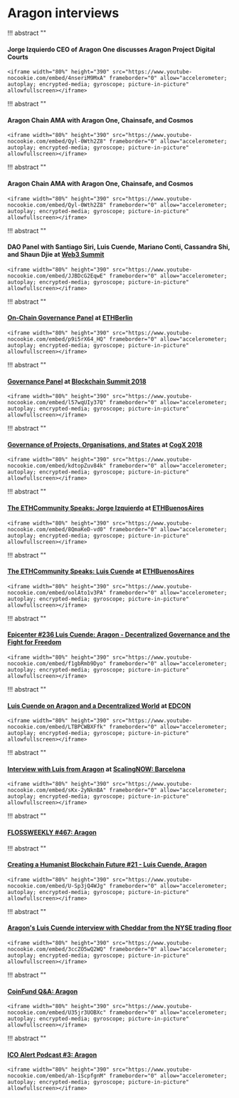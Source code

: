 # Aragon interviews

!!! abstract ""
    <h4>Jorge Izquierdo CEO of Aragon One discusses Aragon Project Digital Courts</h4>

    <iframe width="80%" height="390" src="https://www.youtube-nocookie.com/embed/4nseriM9MxA" frameborder="0" allow="accelerometer; autoplay; encrypted-media; gyroscope; picture-in-picture" allowfullscreen></iframe>

!!! abstract ""
    <h4>Aragon Chain AMA with Aragon One, Chainsafe, and Cosmos</h4>

    <iframe width="80%" height="390" src="https://www.youtube-nocookie.com/embed/Qyl-0Wth2Z8" frameborder="0" allow="accelerometer; autoplay; encrypted-media; gyroscope; picture-in-picture" allowfullscreen></iframe>

!!! abstract ""
    <h4>Aragon Chain AMA with Aragon One, Chainsafe, and Cosmos</h4>

    <iframe width="80%" height="390" src="https://www.youtube-nocookie.com/embed/Qyl-0Wth2Z8" frameborder="0" allow="accelerometer; autoplay; encrypted-media; gyroscope; picture-in-picture" allowfullscreen></iframe>

!!! abstract ""
    <h4>DAO Panel with Santiago Siri, Luis Cuende, Mariano Conti, Cassandra Shi, and Shaun Djie at [Web3 Summit](https://web3summit.com/)</h4>

    <iframe width="80%" height="390" src="https://www.youtube-nocookie.com/embed/JJBDcG2EqwE" frameborder="0" allow="accelerometer; autoplay; encrypted-media; gyroscope; picture-in-picture" allowfullscreen></iframe>

!!! abstract ""
    <h4>[**On-Chain Governance Panel**](https://www.youtube.com/watch?v=p9i5rX64_HQ) at [ETHBerlin](https://ethberlin.com)</h4>

    <iframe width="80%" height="390" src="https://www.youtube-nocookie.com/embed/p9i5rX64_HQ" frameborder="0" allow="accelerometer; autoplay; encrypted-media; gyroscope; picture-in-picture" allowfullscreen></iframe>

!!! abstract ""
    <h4>[**Governance Panel**](https://www.youtube.com/watch?v=l57wqUIy37Q) at [**Blockchain Summit 2018**](https://blockchainsummit.ch/)</h4>

    <iframe width="80%" height="390" src="https://www.youtube-nocookie.com/embed/l57wqUIy37Q" frameborder="0" allow="accelerometer; autoplay; encrypted-media; gyroscope; picture-in-picture" allowfullscreen></iframe>

!!! abstract ""
    <h4>[**Governance of Projects, Organisations, and States**](https://www.youtube.com/watch?v=kdtopZuv84k) at [**CogX 2018**](https://cogx.co/)</h4>

    <iframe width="80%" height="390" src="https://www.youtube-nocookie.com/embed/kdtopZuv84k" frameborder="0" allow="accelerometer; autoplay; encrypted-media; gyroscope; picture-in-picture" allowfullscreen></iframe>

!!! abstract ""
    <h4>[**The ETHCommunity Speaks: Jorge Izquierdo**](https://www.youtube.com/watch?v=8QmaKeD-vd0) at [**ETHBuenosAires**](https://ethbuenosaires.com/)</h4>

    <iframe width="80%" height="390" src="https://www.youtube-nocookie.com/embed/8QmaKeD-vd0" frameborder="0" allow="accelerometer; autoplay; encrypted-media; gyroscope; picture-in-picture" allowfullscreen></iframe>

!!! abstract ""
    <h4>[**The ETHCommunity Speaks: Luis Cuende**](https://www.youtube.com/watch?v=oolAto1v3PA) at [**ETHBuenosAires**](https://ethbuenosaires.com/)</h4>

    <iframe width="80%" height="390" src="https://www.youtube-nocookie.com/embed/oolAto1v3PA" frameborder="0" allow="accelerometer; autoplay; encrypted-media; gyroscope; picture-in-picture" allowfullscreen></iframe>

!!! abstract ""
    <h4>[**Epicenter #236 Luis Cuende: Aragon - Decentralized Governance and the Fight for Freedom**](https://www.youtube.com/watch?v=f1gbRmb9Dyo)</h4>

    <iframe width="80%" height="390" src="https://www.youtube-nocookie.com/embed/f1gbRmb9Dyo" frameborder="0" allow="accelerometer; autoplay; encrypted-media; gyroscope; picture-in-picture" allowfullscreen></iframe>

!!! abstract ""
    <h4>[**Luis Cuende on Aragon and a Decentralized World**](https://www.youtube.com/watch?v=LTBPCWBXFfk) at [**EDCON**](https://edcon.io/)</h4>

    <iframe width="80%" height="390" src="https://www.youtube-nocookie.com/embed/LTBPCWBXFfk" frameborder="0" allow="accelerometer; autoplay; encrypted-media; gyroscope; picture-in-picture" allowfullscreen></iframe>

!!! abstract ""
    <h4>[**Interview with Luis from Aragon**](https://www.youtube.com/watch?v=sKx-2yNknBA) at [**ScalingNOW: Barcelona**](https://scalingnow.giveth.io)</h4>

    <iframe width="80%" height="390" src="https://www.youtube-nocookie.com/embed/sKx-2yNknBA" frameborder="0" allow="accelerometer; autoplay; encrypted-media; gyroscope; picture-in-picture" allowfullscreen></iframe>

!!! abstract ""
    <h4>[**FLOSSWEEKLY #467: Aragon**](https://twit.tv/shows/floss-weekly/episodes/467)</h4>

!!! abstract ""
    <h4>[**Creating a Humanist Blockchain Future #21 - Luis Cuende, Aragon**](https://www.youtube.com/watch?v=U-Sp3jQ4WJg)</h4>

    <iframe width="80%" height="390" src="https://www.youtube-nocookie.com/embed/U-Sp3jQ4WJg" frameborder="0" allow="accelerometer; autoplay; encrypted-media; gyroscope; picture-in-picture" allowfullscreen></iframe>

!!! abstract ""
    <h4>[**Aragon's Luis Cuende interview with Cheddar from the NYSE trading floor**](https://www.youtube.com/watch?v=3ccZO5wQ2WQ)</h4>

    <iframe width="80%" height="390" src="https://www.youtube-nocookie.com/embed/3ccZO5wQ2WQ" frameborder="0" allow="accelerometer; autoplay; encrypted-media; gyroscope; picture-in-picture" allowfullscreen></iframe>

!!! abstract ""
    <h4>[**CoinFund Q&A: Aragon**](https://www.youtube.com/watch?v=U35jr3UOBXc&t=1s)</h4>

    <iframe width="80%" height="390" src="https://www.youtube-nocookie.com/embed/U35jr3UOBXc" frameborder="0" allow="accelerometer; autoplay; encrypted-media; gyroscope; picture-in-picture" allowfullscreen></iframe>

!!! abstract ""
    <h4>[**ICO Alert Podcast #3: Aragon**](https://www.youtube.com/watch?v=ah-1ScpfgnM)</h4>

    <iframe width="80%" height="390" src="https://www.youtube-nocookie.com/embed/ah-1ScpfgnM" frameborder="0" allow="accelerometer; autoplay; encrypted-media; gyroscope; picture-in-picture" allowfullscreen></iframe>
